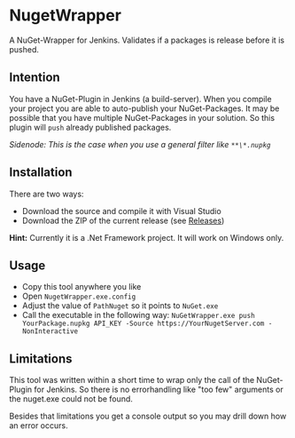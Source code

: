 # NugetWrapper

A NuGet-Wrapper for Jenkins. Validates if a packages is release before it is pushed.

## Intention

You have a NuGet-Plugin in Jenkins (a build-server). When you compile
your project you are able to auto-publish your NuGet-Packages.
It may be possible that you have multiple NuGet-Packages in your solution.
So this plugin will `push` already published packages.

*Sidenode: This is the case when you use a general filter like
`**\*.nupkg`*


## Installation

There are two ways:

- Download the source and compile it with Visual Studio
- Download the ZIP of the current release (see [Releases](https://github.com/mbedded/NugetWrapper/releases))

**Hint:** Currently it is a .Net Framework project. It will work on Windows only.


## Usage

- Copy this tool anywhere you like
- Open `NugetWrapper.exe.config`
- Adjust the value of `PathNuget` so it points to `NuGet.exe`
- Call the executable in the following way:
  `NuGetWrapper.exe push YourPackage.nupkg API_KEY -Source https://YourNugetServer.com -NonInteractive`


## Limitations

This tool was written within a short time to wrap only the call of the
NuGet-Plugin for Jenkins. So there is no errorhandling like "too few" arguments
or the nuget.exe could not be found.

Besides that limitations you get a console output so you may drill down
how an error occurs.
